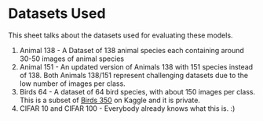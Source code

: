 # Datasets Used

This sheet talks about the datasets used for evaluating these models. 

1. Animal 138 - A Dataset of 138 animal species each containing around 30-50 images of animal species
2. Animal 151 - An updated version of Animals 138 with 151 species instead of 138. Both Animals 138/151 represent challenging datasets due to the low number of images per class.
3. Birds 64 - A dataset of 64 bird species, with about 150 images per class. This is a subset of [Birds 350](https://www.kaggle.com/gpiosenka/100-bird-species) on Kaggle and it is private.
4. CIFAR 10 and CIFAR 100 - Everybody already knows what this is. :)